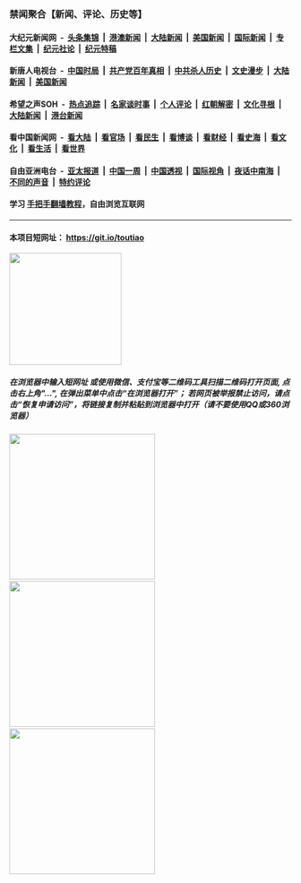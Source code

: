 ### 禁闻聚合【新闻、评论、历史等】

#### 大纪元新闻网 &nbsp;-&nbsp; [头条集锦](indexes/E头条集锦.md?t=02170256) &nbsp;|&nbsp; [港澳新闻](indexes/E港澳新闻.md?t=02170256)  &nbsp;|&nbsp; [大陆新闻](indexes/E大陆新闻.md?t=02170256) &nbsp;|&nbsp; [美国新闻](indexes/E美国新闻.md?t=02170256) &nbsp;|&nbsp; [国际新闻](indexes/E国际新闻.md?t=02170256) &nbsp;|&nbsp; [专栏文集](indexes/E专栏文集.md?t=02170256) &nbsp;|&nbsp; [纪元社论](indexes/E纪元社论.md?t=02170256) &nbsp;|&nbsp; [纪元特稿](indexes/E纪元特稿.md?t=02170256) 

#### 新唐人电视台 &nbsp;-&nbsp; [中国时局](indexes/N中国时局.md?t=02170256) &nbsp;|&nbsp; [共产党百年真相](indexes/N共产党百年真相.md?t=02170256) &nbsp;|&nbsp; [中共杀人历史](indexes/N中共杀人历史.md?t=02170256) &nbsp;|&nbsp; [文史漫步](indexes/N文史漫步.md?t=02170256) &nbsp;|&nbsp; [大陆新闻](indexes/N大陆新闻.md?t=02170256) &nbsp;|&nbsp; [美国新闻](indexes/N美国新闻.md?t=02170256)

#### 希望之声SOH &nbsp;-&nbsp; [热点追踪](indexes/H热点追踪.md?t=02170256) &nbsp;|&nbsp; [名家谈时事](indexes/H名家谈时事.md?t=02170256) &nbsp;|&nbsp; [个人评论](indexes/H个人评论.md?t=02170256)  &nbsp;|&nbsp; [红朝解密](indexes/H红朝解密.md?t=02170256) &nbsp;|&nbsp; [文化寻根](indexes/H文化寻根.md?t=02170256) &nbsp;|&nbsp; [大陆新闻](indexes/H大陆新闻.md?t=02170256) &nbsp;|&nbsp; [港台新闻](indexes/H港台新闻.md?t=02170256)

#### 看中国新闻网 &nbsp;-&nbsp; [看大陆](indexes/S看大陆.md?t=02170256) &nbsp;|&nbsp; [看官场](indexes/S看官场.md?t=02170256) &nbsp;|&nbsp; [看民生](indexes/S看民生.md?t=02170256)  &nbsp;|&nbsp; [看博谈](indexes/S看博谈.md?t=02170256) &nbsp;|&nbsp; [看财经](indexes/S看财经.md?t=02170256) &nbsp;|&nbsp; [看史海](indexes/S看史海.md?t=02170256) &nbsp;|&nbsp; [看文化](indexes/S看文化.md?t=02170256) &nbsp;|&nbsp; [看生活](indexes/S看生活.md?t=02170256) &nbsp;|&nbsp; [看世界](indexes/S看世界.md?t=02170256)

#### 自由亚洲电台 &nbsp;-&nbsp; [亚太报道](indexes/R亚太报道.md?t=02170256) &nbsp;|&nbsp; [中国一周](indexes/R中国一周.md?t=02170256) &nbsp;|&nbsp; [中国透视](indexes/R中国透视.md?t=02170256)  &nbsp;|&nbsp; [国际视角](indexes/R国际视角.md?t=02170256) &nbsp;|&nbsp; [夜话中南海](indexes/R夜话中南海.md?t=02170256) &nbsp;|&nbsp; [不同的声音](indexes/R不同的声音.md?t=02170256) &nbsp;|&nbsp; [特约评论](indexes/R特约评论.md?t=02170256)

#### 学习 [手把手翻墙教程](https://github.com/gfw-breaker/guides/wiki)，自由浏览互联网

----

#### 本项目短网址： https://git.io/toutiao
<img src="https://raw.githubusercontent.com/gfw-breaker/banned-news/master/scripts/img/qr.png" width="200px"/>  

##### 在浏览器中输入短网址 或使用微信、支付宝等二维码工具扫描二维码打开页面, 点击右上角"...", 在弹出菜单中点击“在浏览器打开”； 若网页被举报禁止访问，请点击“恢复申请访问”，将链接复制并粘贴到浏览器中打开（请不要使用QQ或360浏览器）

<img src="https://raw.githubusercontent.com/gfw-breaker/banned-news/master/scripts/img/1.png" width="260px"/> &nbsp; <img src="https://raw.githubusercontent.com/gfw-breaker/banned-news/master/scripts/img/2.png" width="260px"/> &nbsp; <img src="https://raw.githubusercontent.com/gfw-breaker/banned-news/master/scripts/img/3.png" width="260px"/>
